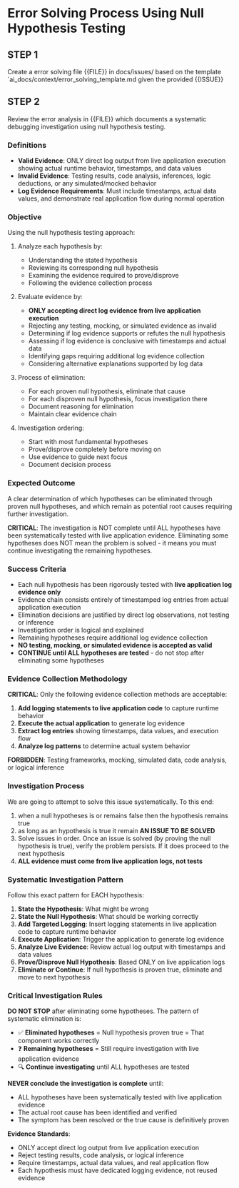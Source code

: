 # Error Solving Process Using Null Hypothesis Testing
## STEP 1
Create a error solving file {{FILE}} in docs/issues/ based on the template `ai_docs/context/error_solving_template.md given the provided {{ISSUE}}

## STEP 2
Review the error analysis in {{FILE}} which documents a systematic debugging investigation using null hypothesis testing.

### Definitions
- **Valid Evidence**: ONLY direct log output from live application execution showing actual runtime behavior, timestamps, and data values
- **Invalid Evidence**: Testing results, code analysis, inferences, logic deductions, or any simulated/mocked behavior
- **Log Evidence Requirements**: Must include timestamps, actual data values, and demonstrate real application flow during normal operation

### Objective
Using the null hypothesis testing approach:

1. Analyze each hypothesis by:
   - Understanding the stated hypothesis
   - Reviewing its corresponding null hypothesis
   - Examining the evidence required to prove/disprove
   - Following the evidence collection process

2. Evaluate evidence by:
   - **ONLY accepting direct log evidence from live application execution**
   - Rejecting any testing, mocking, or simulated evidence as invalid
   - Determining if log evidence supports or refutes the null hypothesis
   - Assessing if log evidence is conclusive with timestamps and actual data
   - Identifying gaps requiring additional log evidence collection
   - Considering alternative explanations supported by log data

3. Process of elimination:
   - For each proven null hypothesis, eliminate that cause
   - For each disproven null hypothesis, focus investigation there
   - Document reasoning for elimination
   - Maintain clear evidence chain

4. Investigation ordering:
   - Start with most fundamental hypotheses
   - Prove/disprove completely before moving on
   - Use evidence to guide next focus
   - Document decision process

### Expected Outcome
A clear determination of which hypotheses can be eliminated through proven null hypotheses, and which remain as potential root causes requiring further investigation.

**CRITICAL**: The investigation is NOT complete until ALL hypotheses have been systematically tested with live application evidence. Eliminating some hypotheses does NOT mean the problem is solved - it means you must continue investigating the remaining hypotheses.

### Success Criteria
- Each null hypothesis has been rigorously tested with **live application log evidence only**
- Evidence chain consists entirely of timestamped log entries from actual application execution
- Elimination decisions are justified by direct log observations, not testing or inference
- Investigation order is logical and explained
- Remaining hypotheses require additional log evidence collection
- **NO testing, mocking, or simulated evidence is accepted as valid**
- **CONTINUE until ALL hypotheses are tested** - do not stop after eliminating some hypotheses

### Evidence Collection Methodology
**CRITICAL**: Only the following evidence collection methods are acceptable:

1. **Add logging statements to live application code** to capture runtime behavior
2. **Execute the actual application** to generate log evidence
3. **Extract log entries** showing timestamps, data values, and execution flow
4. **Analyze log patterns** to determine actual system behavior

**FORBIDDEN**: Testing frameworks, mocking, simulated data, code analysis, or logical inference

### Investigation Process
We are going to attempt to solve this issue systematically. To this end:
1) when a null hypotheses is or remains false then the hypothesis remains true
2) as long as an hypothesis is true it remain **AN ISSUE TO BE SOLVED**
3) Solve issues in order. Once an issue is solved (by proving the null hypothesis is true), verify the problem persists. If it does proceed to the next hypothesis
4) **ALL evidence must come from live application logs, not tests**

### Systematic Investigation Pattern
Follow this exact pattern for EACH hypothesis:

1. **State the Hypothesis**: What might be wrong
2. **State the Null Hypothesis**: What should be working correctly
3. **Add Targeted Logging**: Insert logging statements in live application code to capture runtime behavior
4. **Execute Application**: Trigger the application to generate log evidence
5. **Analyze Live Evidence**: Review actual log output with timestamps and data values
6. **Prove/Disprove Null Hypothesis**: Based ONLY on live application logs
7. **Eliminate or Continue**: If null hypothesis is proven true, eliminate and move to next hypothesis

### Critical Investigation Rules

**DO NOT STOP** after eliminating some hypotheses. The pattern of systematic elimination is:
- ✅ **Eliminated hypotheses** = Null hypothesis proven true = That component works correctly
- ❓ **Remaining hypotheses** = Still require investigation with live application evidence
- 🔍 **Continue investigating** until ALL hypotheses are tested

**NEVER conclude the investigation is complete** until:
- ALL hypotheses have been systematically tested with live application evidence
- The actual root cause has been identified and verified
- The symptom has been resolved or the true cause is definitively proven

**Evidence Standards**:
- ONLY accept direct log output from live application execution
- Reject testing results, code analysis, or logical inference
- Require timestamps, actual data values, and real application flow
- Each hypothesis must have dedicated logging evidence, not reused evidence